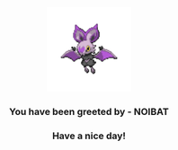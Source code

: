 <p align="center">
            <img src="https://raw.githubusercontent.com/PokeAPI/sprites/master/sprites/pokemon/714.png" width="150" height="150">
          </p>
          <h3 align="center">You have been greeted by - <b>NOIBAT</b></h3>
          <h3 align="center">Have a nice day!</h3>

